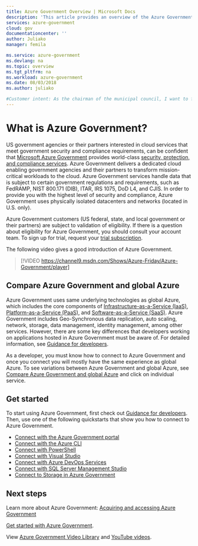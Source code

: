 ```yaml
---
title: Azure Government Overview | Microsoft Docs
description: 'This article provides an overview of the Azure Government Cloud capabilities and the trustworthy design and security used to support compliance applicable to federal, state, and local government organizations and their partners. '
services: azure-government
cloud: gov
documentationcenter: ''
author: Juliako
manager: femila

ms.service: azure-government
ms.devlang: na
ms.topic: overview
ms.tgt_pltfrm: na
ms.workload: azure-government
ms.date: 08/03/2018
ms.author: juliako

#Customer intent: As the chairman of the municipal council, I want to find out if Azure Government will meet our security and compliance requirements.
---
```

# What is Azure Government?

US government agencies or their partners interested in cloud services that meet government security and compliance requirements, can be confident that [Microsoft Azure Government](https://azure.microsoft.com/global-infrastructure/government/) provides world-class [security, protection, and compliance services](http://www.microsoft.com/TrustCenter/Compliance/default.aspx). Azure Government delivers a dedicated cloud enabling government agencies and their partners to transform mission-critical workloads to the cloud. Azure Government services handle data that is subject to certain government regulations and requirements, such as FedRAMP, NIST 800.171 (DIB), ITAR, IRS 1075, DoD L4, and CJIS. In order to provide you with the highest level of security and compliance, Azure Government uses physically isolated datacenters and networks (located in U.S. only).  

Azure Government customers (US federal, state, and local government or their partners) are subject to validation of eligibility. If there is a question about eligibility for Azure Government, you should consult your account team. To sign up for trial, request your [trial subscription](https://azure.microsoft.com/global-infrastructure/government/request/?ReqType=Trial).

The following video gives a good introduction of Azure Government.

> [!VIDEO https://channel9.msdn.com/Shows/Azure-Friday/Azure-Government/player]

## Compare Azure Government and global Azure

Azure Government uses same underlying technologies as global Azure, which includes the core components of [Infrastructure-as-a-Service (IaaS)](https://azure.microsoft.com/overview/what-is-iaas/), [Platform-as-a-Service (PaaS)](https://azure.microsoft.com/overview/what-is-paas/), and [Software-as-a-Service (SaaS)](https://azure.microsoft.com/overview/what-is-saas/). Azure Government includes Geo-Synchronous data replication, auto scaling, network, storage, data management, identity management, among other services. However, there are some key differences that developers working on applications hosted in Azure Government must be aware of. For detailed information, see [Guidance for developers](documentation-government-developer-guide.md).

As a developer, you must know how to connect to Azure Government and once you connect you will mostly have the same experience as global Azure. To see variations between Azure Government and global Azure, see [Compare Azure Government and global Azure](compare-azure-government-global-azure.md) and click on individual service.

## Get started

To start using Azure Government, first check out [Guidance for developers](documentation-government-developer-guide.md). Then, use one of the following quickstarts that show you how to connect to Azure Government.

* [Connect with the Azure Government portal](documentation-government-get-started-connect-with-portal.md)
* [Connect with the Azure CLI](documentation-government-get-started-connect-with-cli.md)
* [Connect with PowerShell](documentation-government-get-started-connect-with-ps.md)
* [Connect with Visual Studio](documentation-government-get-started-connect-with-vs.md)
* [Connect with Azure DevOps Services](documentation-government-get-started-connect-with-vsts.md)
* [Connect with SQL Server Management Studio](documentation-government-connect-ssms.md)
* [Connect to Storage in Azure Government](documentation-government-get-started-connect-to-storage.md)

## Next steps

Learn more about Azure Government: [Acquiring and accessing Azure Government](https://azure.microsoft.com/offers/azure-government/)

[Get started with Azure Government](documentation-government-get-started-connect-with-portal.md).

View [Azure Government Video Library](https://azure.microsoft.com/resources/videos/index/?tag=azure-government) and [YouTube videos](https://www.youtube.com/playlist?list=PLLasX02E8BPA5IgCPjqWms5ne5h4briK7).
